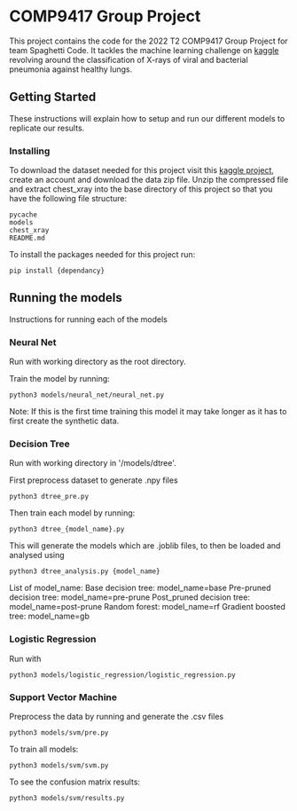 # COMP9417 Group Project

This project contains the code for the 2022 T2 COMP9417 Group Project for team Spaghetti Code. It tackles the machine learning challenge on [kaggle](https://www.kaggle.com/datasets/paultimothymooney/chest-xray-pneumonia) revolving around the classification of X-rays of viral and bacterial pneumonia against healthy lungs. 

## Getting Started

These instructions will explain how to setup and run our different models to replicate our results.

### Installing
To download the dataset needed for this project visit this [kaggle project](https://www.kaggle.com/datasets/paultimothymooney/chest-xray-pneumonia), create an account and download the data zip file. Unzip the compressed file and extract chest_xray into the base directory of this project so that you have the following file structure:

    pycache
    models
    chest_xray
    README.md

To install the packages needed for this project run:

    pip install {dependancy}

## Running the models

Instructions for running each of the models

### Neural Net

Run with working directory as the root directory.

Train the model by running:

    python3 models/neural_net/neural_net.py

Note: If this is the first time training this model it may take longer as it has to first create the synthetic data.

### Decision Tree

Run with working directory in '/models/dtree'.

First preprocess dataset to generate .npy files

    python3 dtree_pre.py

Then train each model by running:

    python3 dtree_{model_name}.py

This will generate the models which are .joblib files, to then be loaded and analysed using

    python3 dtree_analysis.py {model_name}
    
List of model_name:
Base decision tree: model_name=base
Pre-pruned decision tree: model_name=pre-prune
Post_pruned decision tree: model_name=post-prune
Random forest: model_name=rf
Gradient boosted tree: model_name=gb

### Logistic Regression

Run with

    python3 models/logistic_regression/logistic_regression.py

### Support Vector Machine

Preprocess the data by running and generate the .csv files

    python3 models/svm/pre.py

To train all models:

    python3 models/svm/svm.py

To see the confusion matrix results:

    python3 models/svm/results.py
